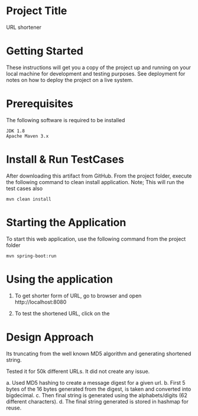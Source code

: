 # Project Title

URL shortener

# Getting Started

These instructions will get you a copy of the project up and running on your local machine for development and testing purposes. See deployment for notes on how to deploy the project on a live system.

# Prerequisites

The following software is required to be installed

```
JDK 1.8
Apache Maven 3.x
```


# Install & Run TestCases

After downloading this artifact from GitHub. From the project folder, execute the following command to clean install application.
Note; This will run the test cases also

```
mvn clean install
```

# Starting the Application

To start this web application, use the following command from the project folder

```
mvn spring-boot:run
```


# Using the application

1. To get shorter form of URL, go to browser and open http://localhost:8080

2. To test the shortened URL, click on the 

# Design Approach

Its truncating from the well known MD5 algorithm and generating shortened string.

Tested it for 50k different URLs. It did not create any issue.

a. Used MD5 hashing to create a message digest for a given url.
b. First 5 bytes of the 16 bytes generated from the digest, is taken and converted into bigdecimal.
c. Then final string is generated using the alphabets/digits (62 different characters). 
d. The final string generated is stored in hashmap for reuse.


